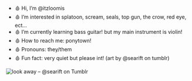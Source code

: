 - 🩸 Hi, I’m @itzloomis
- 🩸 I’m interested in splatoon, scream, seals, top gun, the crow, red eye, ect...
- 🩸 I’m currently learning bass guitar! but my main instrument is violin!
- 🩸 How to reach me: ponytown!
- 🩸 Pronouns: they/them
- 🩸 Fun fact: very quiet but please int! (art by @searift on tumblr)

 <img src="https://64.media.tumblr.com/11b2622f2e6ba9bf169cc7075bf88b8d/3a4773f02d6d7fe2-10/s640x960/73ebd7cc15b525299d8b638c4fce8be37391b60f.jpg" alt="look away – @searift on Tumblr"/>
